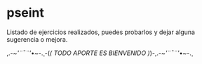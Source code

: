 # pseint
Listado de ejercicios realizados, puedes probarlos y dejar alguna sugerencia o mejora.


,.-~*'¨¯¨'*•~-.¸-(_( TODO APORTE ES BIENVENIDO )_)-,.-~*'¨¯¨'*•~-.¸ 
